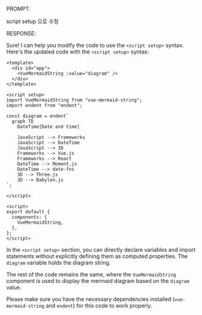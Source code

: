 PROMPT:

<template> <div id="app"> <vue-mermaid-string :value="diagram" /> </div> </template> <script> import VueMermaidString from "vue-mermaid-string"; import endent from "endent"; export default { computed: { diagram: () => endent\` graph TD DateTime\[Date and time\] JavaScript --> Frameworks JavaScript --> DateTime JavaScript --> 3D Frameworks --> Vue.js Frameworks --> React DateTime --> Moment.js DateTime --> date-fns 3D --> Three.js 3D --> Babylon.js \`, }, components: { VueMermaidString, }, }; </script> script setup 으로 수정

RESPONSE:

Sure! I can help you modify the code to use the `<script setup>` syntax. Here's the updated code with the `<script setup>` syntax:

```vue
<template>
  <div id="app">
    <VueMermaidString :value="diagram" />
  </div>
</template>

<script setup>
import VueMermaidString from "vue-mermaid-string";
import endent from "endent";

const diagram = endent`
  graph TD
    DateTime[Date and time]

    JavaScript --> Frameworks
    JavaScript --> DateTime
    JavaScript --> 3D
    Frameworks --> Vue.js
    Frameworks --> React
    DateTime --> Moment.js
    DateTime --> date-fns
    3D --> Three.js
    3D --> Babylon.js
`;

</script>

<script>
export default {
  components: {
    VueMermaidString,
  },
};
</script>
```

In the `<script setup>` section, you can directly declare variables and import statements without explicitly defining them as computed properties. The `diagram` variable holds the diagram string.

The rest of the code remains the same, where the `VueMermaidString` component is used to display the mermaid diagram based on the `diagram` value.

Please make sure you have the necessary dependencies installed (`vue-mermaid-string` and `endent`) for this code to work properly.